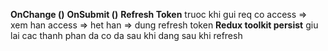 **OnChange ()**
**OnSubmit ()**
**Refresh Token**
truoc khi gui req co access => xem han access => het han => dung refresh token 
**Redux toolkit persist**
giu lai cac thanh phan da co da sau khi dang sau khi refresh